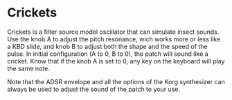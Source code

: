# Crickets

Crickets is a filter source model oscillator that can simulate insect sounds. 
Use the knob A to adjust the pitch resonance, wich works more or less like a KBD slide, and knob B to adjust both the shape and the speed of the pulse.
In initial configuration (A to 0, B to 0), the patch will sound like a cricket. Know that if the knob A is set to 0, any key on the keyboard will play the same note.

Note that the ADSR envelope and all the options of the Korg synthesizer can always be used to adjust the sound of the patch to your use.
